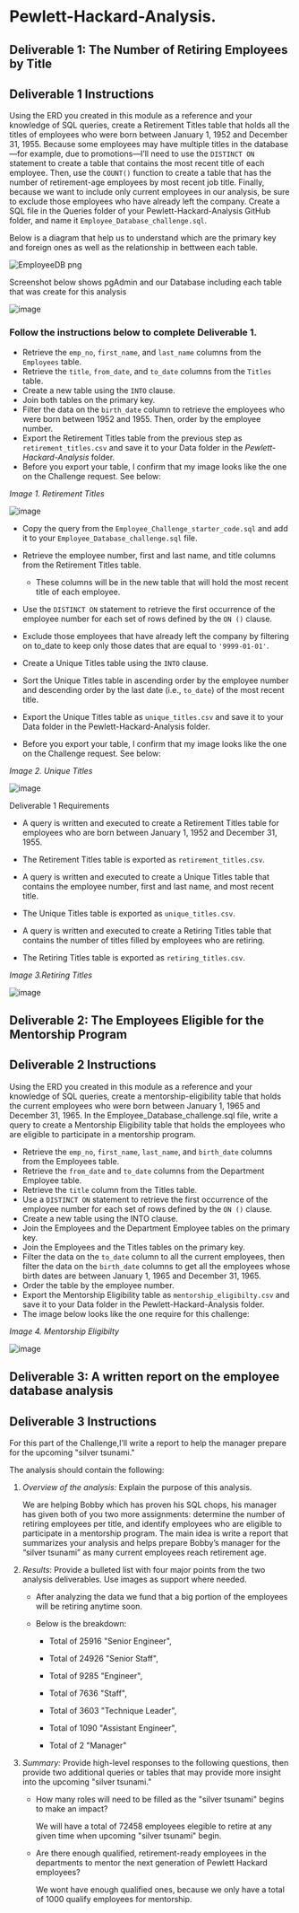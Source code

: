 # Pewlett-Hackard-Analysis.
## Deliverable 1: The Number of Retiring Employees by Title 
## **Deliverable 1 Instructions**

Using the ERD you created in this module as a reference and your knowledge of SQL queries, create a Retirement Titles table that holds all the titles of employees who were born between January 1, 1952 and December 31, 1955. Because some employees may have multiple titles in the database—for example, due to promotions—I’ll need to use the `DISTINCT ON` statement to create a table that contains the most recent title of each employee. Then, use the `COUNT()` function to create a table that has the number of retirement-age employees by most recent job title. Finally, because we want to include only current employees in our analysis, be sure to exclude those employees who have already left the company.
  Create a SQL file in the Queries folder of your Pewlett-Hackard-Analysis GitHub folder, and name it `Employee_Database_challenge.sql`.

Below is a diagram that help us to understand which are the primary key and foreign ones as well as the relationship in bettween each table.

![EmployeeDB png](https://user-images.githubusercontent.com/112348240/202889086-b2094561-194e-4283-b3a1-ab21e290be0d.png)

Screenshot below shows pgAdmin and our Database including each table that was create for this analysis

![image](https://user-images.githubusercontent.com/112348240/202889251-29099860-8895-411d-a906-f6325fd27a57.png)


### Follow the instructions below to complete Deliverable 1.


- Retrieve the `emp_no`, `first_name`, and `last_name` columns from the `Employees` table.
- Retrieve the `title`, `from_date`, and `to_date` columns from the `Titles` table.
- Create a new table using the `INTO` clause.
- Join both tables on the primary key.
- Filter the data on the `birth_date` column to retrieve the employees who were born between 1952 and 1955. Then, order by the employee number.
- Export the Retirement Titles table from the previous step as `retirement_titles.csv` and save it to your Data folder in the *Pewlett-Hackard-Analysis* folder.
- Before you export your table, I confirm that my image looks like the one on the Challenge request. See below:

*Image 1. Retirement Titles*

![image](https://user-images.githubusercontent.com/112348240/202344165-6a598eee-7091-424b-8dab-a62584d03959.png)

- Copy the query from the `Employee_Challenge_starter_code.sql` and add it to your `Employee_Database_challenge.sql` file.

- Retrieve the employee number, first and last name, and title columns from the Retirement Titles table.

    - These columns will be in the new table that will hold the most recent title of each employee.
    
- Use the `DISTINCT ON` statement to retrieve the first occurrence of the employee number for each set of rows defined by the `ON ()` clause.

- Exclude those employees that have already left the company by filtering on to_date to keep only those dates that are equal to `'9999-01-01'`.
- Create a Unique Titles table using the `INTO` clause.
- Sort the Unique Titles table in ascending order by the employee number and descending order by the last date (i.e., `to_date`) of the most recent title.
- Export the Unique Titles table as `unique_titles.csv` and save it to your Data folder in the Pewlett-Hackard-Analysis folder.
- Before you export your table, I confirm that my image looks like the one on the Challenge request. See below:

*Image 2. Unique Titles*

![image](https://user-images.githubusercontent.com/112348240/202346174-5c597d51-280b-491e-bec7-0d02ec8e588e.png)


Deliverable 1 Requirements

- A query is written and executed to create a Retirement Titles table for employees who are born between January 1, 1952 and December 31, 1955. 
  
- The Retirement Titles table is exported as `retirement_titles.csv`. 
  
- A query is written and executed to create a Unique Titles table that contains the employee number, first and last name, and most recent title. 
  
- The Unique Titles table is exported as `unique_titles.csv`. 
  
- A query is written and executed to create a Retiring Titles table that contains the number of titles filled by employees who are retiring. 
  
 - The Retiring Titles table is exported as `retiring_titles.csv`. 
 
*Image 3.Retiring Titles*

![image](https://user-images.githubusercontent.com/112348240/202349440-40e55bbd-f848-4fc7-93fc-1f784d870d18.png)

## Deliverable 2: The Employees Eligible for the Mentorship Program 
## Deliverable 2 Instructions
  Using the ERD you created in this module as a reference and your knowledge of SQL queries, create a mentorship-eligibility table that holds the current employees who were born between January 1, 1965 and December 31, 1965.
  In the Employee_Database_challenge.sql file, write a query to create a Mentorship Eligibility table that holds the employees who are eligible to participate in a mentorship program.

- Retrieve the `emp_no`, `first_name`, `last_name`, and `birth_date` columns from the Employees table.
- Retrieve the `from_date` and `to_date` columns from the Department Employee table.
- Retrieve the `title` column from the Titles table.
- Use a `DISTINCT ON` statement to retrieve the first occurrence of the employee number for each set of rows defined by the `ON ()` clause.
- Create a new table using the INTO clause.
- Join the Employees and the Department Employee tables on the primary key.
- Join the Employees and the Titles tables on the primary key.
- Filter the data on the `to_date` column to all the current employees, then filter the data on the `birth_date` columns to get all the employees whose birth dates are between January 1, 1965 and December 31, 1965.
- Order the table by the employee number.
- Export the Mentorship Eligibility table as `mentorship_eligibilty.csv` and save it to your Data folder in the Pewlett-Hackard-Analysis folder.
- The image below looks like the one require for this challenge:

*Image 4. Mentorship Eligibilty*

![image](https://user-images.githubusercontent.com/112348240/202872590-69877115-a552-4076-83aa-06a3d0eccbf6.png)

## Deliverable 3: A written report on the employee database analysis 
## Deliverable 3 Instructions
  For this part of the Challenge,I’ll write a report to help the manager prepare for the upcoming "silver tsunami."

  The analysis should contain the following:

1. *Overview of the analysis:* Explain the purpose of this analysis.

    We are helping Bobby which has proven his SQL chops, his manager has given both of you two more assignments: determine the number of retiring employees per title, and identify employees who are eligible to participate in a mentorship program. The main idea is write a report that summarizes your analysis and helps prepare Bobby’s manager for the “silver tsunami” as many current employees reach retirement age.
    
2. *Results*: Provide a bulleted list with four major points from the two analysis deliverables. Use images as support where needed.

    - After analyzing the data we fund that a big portion of the employees will be retiring anytime soon.
 
    - Below is the breakdown:
      
      - Total of 25916 "Senior Engineer",
      
      - Total of 24926 "Senior Staff",
      
      - Total of 9285 "Engineer",
      
      - Total of 7636 "Staff",
      
      - Total of 3603 "Technique Leader",
      
      - Total of 1090 "Assistant Engineer",
      
      - Total of 2 "Manager"

3. *Summary:* Provide high-level responses to the following questions, then provide two additional queries or tables that may provide more insight into the upcoming "silver tsunami."

    - How many roles will need to be filled as the "silver tsunami" begins to make an impact?
    
      We will have a total of 72458 employees elegible to retire at any given time when upcoming "silver tsunami" begin. 
  
    - Are there enough qualified, retirement-ready employees in the departments to mentor the next generation of Pewlett Hackard employees?
    
      We wont have enough qualified ones, because we only have a total of 1000 qualify employees for mentorship. 

